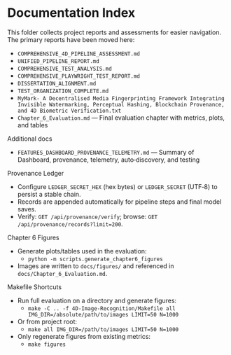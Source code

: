 # Documentation Index

This folder collects project reports and assessments for easier navigation. The primary reports have been moved here:

- `COMPREHENSIVE_4D_PIPELINE_ASSESSMENT.md`
- `UNIFIED_PIPELINE_REPORT.md`
- `COMPREHENSIVE_TEST_ANALYSIS.md`
- `COMPREHENSIVE_PLAYWRIGHT_TEST_REPORT.md`
- `DISSERTATION_ALIGNMENT.md`
- `TEST_ORGANIZATION_COMPLETE.md`
- `MyMark- A Decentralised Media Fingerprinting Framework Integrating Invisible Watermarking, Perceptual Hashing, Blockchain Provenance, and 4D Biometric Verification.txt`
- `Chapter_6_Evaluation.md` — Final evaluation chapter with metrics, plots, and tables

Additional docs
- `FEATURES_DASHBOARD_PROVENANCE_TELEMETRY.md` — Summary of Dashboard, provenance, telemetry, auto‑discovery, and testing

Provenance Ledger
- Configure `LEDGER_SECRET_HEX` (hex bytes) or `LEDGER_SECRET` (UTF‑8) to persist a stable chain.
- Records are appended automatically for pipeline steps and final model saves.
- Verify: `GET /api/provenance/verify`; browse: `GET /api/provenance/records?limit=200`.

Chapter 6 Figures
- Generate plots/tables used in the evaluation:
  - `python -m scripts.generate_chapter6_figures`
- Images are written to `docs/figures/` and referenced in `docs/Chapter_6_Evaluation.md`.

Makefile Shortcuts
- Run full evaluation on a directory and generate figures:
  - `make -C .. -f 4D-Image-Recognition/Makefile all IMG_DIR=/absolute/path/to/images LIMIT=50 N=1000`
- Or from project root:
  - `make all IMG_DIR=/path/to/images LIMIT=50 N=1000`
- Only regenerate figures from existing metrics:
  - `make figures`
